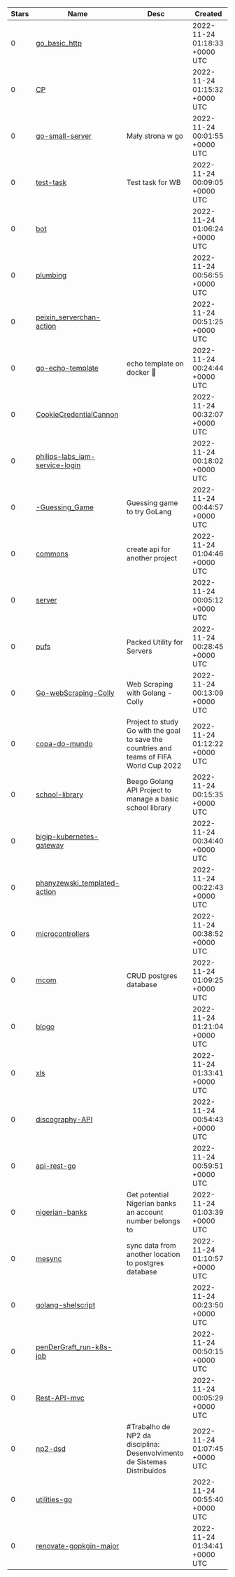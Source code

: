 | Stars | Name | Desc | Created | 
| ----- | ------- | ------------- | ------------- |
| 0 | [go_basic_http](https://github.com/GunPkate/go_basic_http) |  | 2022-11-24 01:18:33 +0000 UTC |
| 0 | [CP](https://github.com/SukhoveyBudimir/CP) |  | 2022-11-24 01:15:32 +0000 UTC |
| 0 | [go-small-server](https://github.com/menium878/go-small-server) | Mały strona w go | 2022-11-24 00:01:55 +0000 UTC |
| 0 | [test-task](https://github.com/qnocks/test-task) | Test task for WB | 2022-11-24 00:09:05 +0000 UTC |
| 0 | [bot](https://github.com/parisjackson513/bot) |  | 2022-11-24 01:06:24 +0000 UTC |
| 0 | [plumbing](https://github.com/allens-dev/plumbing) |  | 2022-11-24 00:56:55 +0000 UTC |
| 0 | [peixin_serverchan-action](https://github.com/actions-marketplace-validations/peixin_serverchan-action) |  | 2022-11-24 00:51:25 +0000 UTC |
| 0 | [go-echo-template](https://github.com/kai0310/go-echo-template) | echo template on docker 🐳 | 2022-11-24 00:24:44 +0000 UTC |
| 0 | [CookieCredentialCannon](https://github.com/jamesread/CookieCredentialCannon) |  | 2022-11-24 00:32:07 +0000 UTC |
| 0 | [philips-labs_iam-service-login](https://github.com/actions-marketplace-validations/philips-labs_iam-service-login) |  | 2022-11-24 00:18:02 +0000 UTC |
| 0 | [-Guessing_Game](https://github.com/Gabriel-A-Pasqualini/-Guessing_Game) | Guessing game to try GoLang | 2022-11-24 00:44:57 +0000 UTC |
| 0 | [commons](https://github.com/quocbang/commons) | create api for another project | 2022-11-24 01:04:46 +0000 UTC |
| 0 | [server](https://github.com/thorxh/server) |  | 2022-11-24 00:05:12 +0000 UTC |
| 0 | [pufs](https://github.com/Hadaward/pufs) | Packed Utility for Servers | 2022-11-24 00:28:45 +0000 UTC |
| 0 | [Go-webScraping-Colly](https://github.com/yildizarzu/Go-webScraping-Colly) | Web Scraping with Golang - Colly | 2022-11-24 00:13:09 +0000 UTC |
| 0 | [copa-do-mundo](https://github.com/SamuelLFA/copa-do-mundo) | Project to study Go with the goal to save the countries and teams of FIFA World Cup 2022 | 2022-11-24 01:12:22 +0000 UTC |
| 0 | [school-library](https://github.com/adnan2/school-library) | Beego Golang API Project to manage a basic school library  | 2022-11-24 00:15:35 +0000 UTC |
| 0 | [bigip-kubernetes-gateway](https://github.com/f5devcentral/bigip-kubernetes-gateway) |  | 2022-11-24 00:34:40 +0000 UTC |
| 0 | [phanyzewski_templated-action](https://github.com/actions-marketplace-validations/phanyzewski_templated-action) |  | 2022-11-24 00:22:43 +0000 UTC |
| 0 | [microcontrollers](https://github.com/ovalves/microcontrollers) |  | 2022-11-24 00:38:52 +0000 UTC |
| 0 | [mcom](https://github.com/quocbang/mcom) | CRUD postgres database | 2022-11-24 01:09:25 +0000 UTC |
| 0 | [blogo](https://github.com/hoofmen/blogo) |  | 2022-11-24 01:21:04 +0000 UTC |
| 0 | [xls](https://github.com/f2xb/xls) |  | 2022-11-24 01:33:41 +0000 UTC |
| 0 | [discography-API](https://github.com/CalebPenning/discography-API) |  | 2022-11-24 00:54:43 +0000 UTC |
| 0 | [api-rest-go](https://github.com/rocket4ce/api-rest-go) |  | 2022-11-24 00:59:51 +0000 UTC |
| 0 | [nigerian-banks](https://github.com/Exalted100/nigerian-banks) | Get potential Nigerian banks an account number belongs to | 2022-11-24 01:03:39 +0000 UTC |
| 0 | [mesync](https://github.com/quocbang/mesync) | sync data from another location to postgres database | 2022-11-24 01:10:57 +0000 UTC |
| 0 | [golang-shelscript](https://github.com/yared123yared/golang-shelscript) |  | 2022-11-24 00:23:50 +0000 UTC |
| 0 | [penDerGraft_run-k8s-job](https://github.com/actions-marketplace-validations/penDerGraft_run-k8s-job) |  | 2022-11-24 00:50:15 +0000 UTC |
| 0 | [Rest-API-mvc](https://github.com/ALTA-BE13-Febryan-Muhammad/Rest-API-mvc) |  | 2022-11-24 00:05:29 +0000 UTC |
| 0 | [np2-dsd](https://github.com/andredlima23/np2-dsd) | #Trabalho de NP2 da disciplina: Desenvolvimento de Sistemas Distribuídos | 2022-11-24 01:07:45 +0000 UTC |
| 0 | [utilities-go](https://github.com/jabardigitalservice/utilities-go) |  | 2022-11-24 00:55:40 +0000 UTC |
| 0 | [renovate-gopkgin-major](https://github.com/maxbrunet/renovate-gopkgin-major) |  | 2022-11-24 01:34:41 +0000 UTC |

